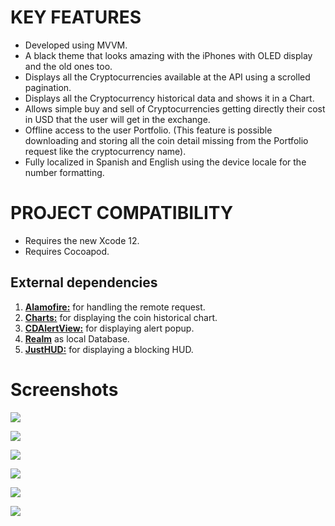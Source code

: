 
# KEY FEATURES #
- Developed using MVVM.
- A black theme that looks amazing with the iPhones with OLED display and the old ones too.
- Displays all the Cryptocurrencies available at the API using a scrolled pagination.
- Displays all the Cryptocurrency historical data and shows it in a Chart.
- Allows simple buy and sell of Cryptocurrencies getting directly their cost in USD that the user will get in the exchange.
- Offline access to the user Portfolio. (This feature is possible downloading and storing all the coin detail missing from the Portfolio request like the cryptocurrency name).
- Fully localized in Spanish and English using the device locale for the number formatting.

# PROJECT COMPATIBILITY #

- Requires the new Xcode 12.
- Requires Cocoapod.

## External dependencies ##

1. [<b>Alamofire:</b>](https://github.com/Alamofire/Alamofire) for handling the remote request.
1. [<b>Charts:</b>](https://github.com/danielgindi/Charts) for displaying the coin historical chart.
1. [<b>CDAlertView:</b>](https://github.com/candostdagdeviren/CDAlertView) for displaying alert popup.
1. [<b>Realm</b>](https://realm.io/docs/swift/latest/) as local Database.
1. [<b>JustHUD:</b>](https://github.com/shubh10/JustHUD) for displaying a blocking HUD.

# Screenshots #

![](docs/images/list.png)

![](docs/images/chart.png)

![](docs/images/chart_selected.png)

![](docs/images/exchange.png)

![](docs/images/exchange_value.png)

![](docs/images/portfolio.png)

